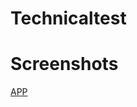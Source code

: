 # Technicaltest
# Screenshots
[APP](https://drive.google.com/drive/folders/1c_tJ7TB3NSVrcR5T9iGTqpUsPo04-StK?usp=sharing)